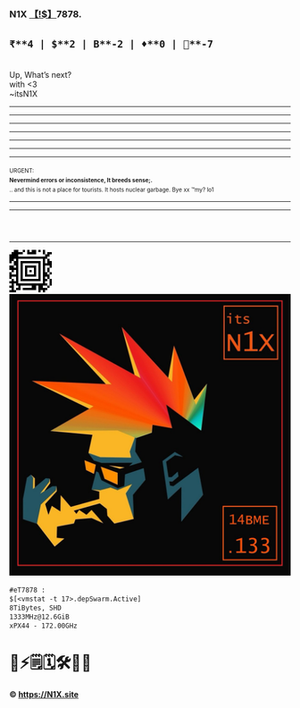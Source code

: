 ### N1X [【!$】](altindex.md)7878.
`₹**4 | $**2 | B**-2 | ♦️**0 | 🎴**-7`
---
<br>Up, What’s next?
<br>with <3
<br>~itsN1X
<hr><hr><hr><hr><hr><hr><hr><font size='1'>URGENT: <br><b>Nevermind errors or inconsistence, It breeds sense;.</b><br>.. and this is not a place for tourists. It hosts nuclear garbage. Bye xx ™my? lo1</font><hr><hr>
<html><header><title>Xe921 [§]://N1X.site || Xfolded by luser::itsN1X</title></header></html>

---

![](A1.png) 
![](N1X.png)
```
#eT7878 : 
$[<vmstat -t 17>.depSwarm.Active]  
8TiBytes, SHD  
1333MHz@12.6GiB  
xPX44 - 172.00GHz
```
# 🚀⚡️🗒️🗓️🛠️💉📴
#### © https://N1X.site
